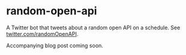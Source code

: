 # random-open-api

A Twitter bot that tweets about a random open API on a schedule. See [twitter.com/randomOpenAPI](twitter.com/randomOpenAPI).

Accompanying blog post coming soon.

